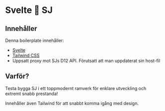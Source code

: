 # Svelte 🚀 SJ

## Innehåller

Denna boilerplate innehåller:

- [Svelte](https://svelte.dev/)
- [Tailwind CSS](https://tailwindcss.com/)
- Uppsatt proxy mot SJs D12 API. Förutsatt att man uppdaterat sin host-fil

## Varför?

Testa bygga SJ i ett toppmodernt ramverk för enklare utveckling och extremt snabb prestanda!

Innehåller även Tailwind för att snabbt komma igång med design.

